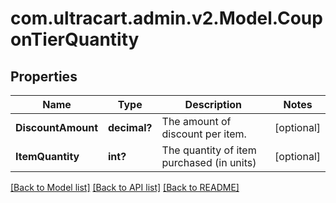# com.ultracart.admin.v2.Model.CouponTierQuantity
## Properties

Name | Type | Description | Notes
------------ | ------------- | ------------- | -------------
**DiscountAmount** | **decimal?** | The amount of discount per item. | [optional] 
**ItemQuantity** | **int?** | The quantity of item purchased (in units) | [optional] 


[[Back to Model list]](../README.md#documentation-for-models) [[Back to API list]](../README.md#documentation-for-api-endpoints) [[Back to README]](../README.md)

